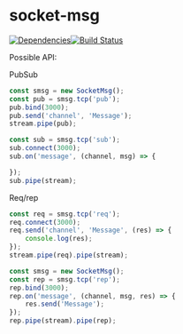 # socket-msg

[![Dependencies](https://img.shields.io/david/trygve-lie/socket-msg.svg?style=flat-square)](https://david-dm.org/trygve-lie/socket-msg)[![Build Status](http://img.shields.io/travis/trygve-lie/socket-msg/master.svg?style=flat-square)](https://travis-ci.org/trygve-lie/socket-msg)

Possible API:

PubSub

```js
const smsg = new SocketMsg();
const pub = smsg.tcp('pub');
pub.bind(3000);
pub.send('channel', 'Message');
stream.pipe(pub);

const sub = smsg.tcp('sub');
sub.connect(3000);
sub.on('message', (channel, msg) => {

});
sub.pipe(stream);
```

Req/rep

```js
const req = smsg.tcp('req');
req.connect(3000);
req.send('channel', 'Message', (res) => {
    console.log(res);
});
stream.pipe(req).pipe(stream);

const smsg = new SocketMsg();
const rep = smsg.tcp('rep');
rep.bind(3000);
rep.on('message', (channel, msg, res) => {
    res.send('Message');
});
rep.pipe(stream).pipe(rep);

```

